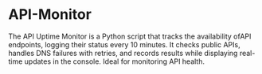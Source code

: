# API-Monitor
The API Uptime Monitor is a Python script that tracks the availability ofAPI endpoints, logging their status every 10 minutes. It checks  public APIs, handles DNS failures with retries, and records results while displaying real-time updates in the console. Ideal for monitoring API health. 
